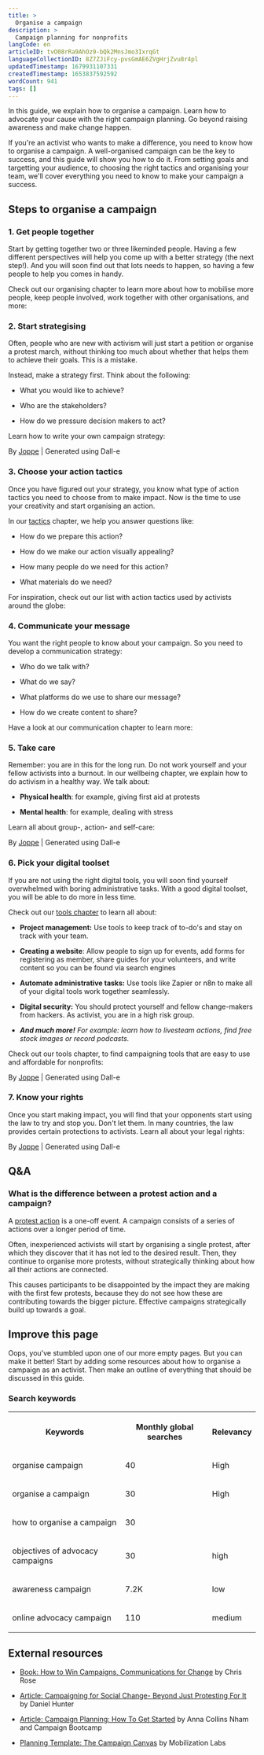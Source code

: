 ```yaml
---
title: >
  Organise a campaign
description: >
  Campaign planning for nonprofits
langCode: en
articleID: tvO08rRa9AhOz9-bQk2MnsJmo3IxrqGt
languageCollectionID: 8Z7ZJiFcy-pvsGmAE6ZVgHrjZvu8r4pl
updatedTimestamp: 1679931107331
createdTimestamp: 1653837592592
wordCount: 941
tags: []
---
```


In this guide, we explain how to organise a campaign. Learn how to advocate your cause with the right campaign planning. Go beyond raising awareness and make change happen.

If you're an activist who wants to make a difference, you need to know how to organise a campaign. A well-organised campaign can be the key to success, and this guide will show you how to do it. From setting goals and targetting your audience, to choosing the right tactics and organising your team, we'll cover everything you need to know to make your campaign a success.

## Steps to organise a campaign

### 1\. Get people together

Start by getting together two or three likeminded people. Having a few different perspectives will help you come up with a better strategy (the next step!). And you will soon find out that lots needs to happen, so having a few people to help you comes in handy.

Check out our organising chapter to learn more about how to mobilise more people, keep people involved, work together with other organisations, and more:

<action-button buttonlink="/organising" buttonlabel="Grassroots organising"></action-button>

### 2\. Start strategising

Often, people who are new with activism will just start a petition or organise a protest march, without thinking too much about whether that helps them to achieve their goals. This is a mistake.

Instead, make a strategy first. Think about the following:

-   What you would like to achieve?
    
-   Who are the stakeholders?
    
-   How do we pressure decision makers to act?
    

Learn how to write your own campaign strategy:

<action-button buttonlink="/strategy" buttonlabel="Write a campaign strategy"></action-button><dynamic-image imageid="e7dad289-2d39-42f7-8ae2-de4942c74400" alt="An activist standing in front of a maze strategizing"><p>By <a target="_blank" href="https://edit.activisthandbook.org/author/tzmE91SnnrbJJXuvQNBl9rt6HK63">Joppe</a> | Generated using Dall-e</p></dynamic-image>

### 3\. Choose your action tactics

Once you have figured out your strategy, you know what type of action tactics you need to choose from to make impact. Now is the time to use your creativity and start organising an action.

In our [tactics](/tactics) chapter, we help you answer questions like:

-   How do we prepare this action?
    
-   How do we make our action visually appealing?
    
-   How many people do we need for this action?
    
-   What materials do we need?
    

For inspiration, check out our list with action tactics used by activists around the globe:

<action-button buttonlink="/tactics" buttonlabel="Pick your action tactics"></action-button>

### 4\. Communicate your message

You want the right people to know about your campaign. So you need to develop a communication strategy:

-   Who do we talk with?
    
-   What do we say?
    
-   What platforms do we use to share our message?
    
-   How do we create content to share?
    

Have a look at our communication chapter to learn more:

<action-button buttonlink="/communication" buttonlabel="Communicate your message"></action-button>

### 5\. Take care

Remember: you are in this for the long run. Do not work yourself and your fellow activists into a burnout. In our wellbeing chapter, we explain how to do activism in a healthy way. We talk about:

-   **Physical health**: for example, giving first aid at protests
    
-   **Mental health**: for example, dealing with stress
    

Learn all about group-, action- and self-care:

<action-button buttonlink="/wellbeing" buttonlabel="Wellbeing in activism"></action-button><dynamic-image imageid="8c1cf293-5e91-4d96-cef7-5ad3315ebc00" alt="A monkey doing calming yoga"><p>By <a target="_blank" href="https://edit.activisthandbook.org/author/tzmE91SnnrbJJXuvQNBl9rt6HK63">Joppe</a> | Generated using Dall-e</p></dynamic-image>

### 6\. Pick your digital toolset

If you are not using the right digital tools, you will soon find yourself overwhelmed with boring administrative tasks. With a good digital toolset, you will be able to do more in less time.

Check out our [tools chapter](/tools) to learn all about:

-   **Project management:** Use tools to keep track of to-do's and stay on track with your team.
    
-   **Creating a website**: Allow people to sign up for events, add forms for registering as member, share guides for your volunteers, and write content so you can be found via search engines
    
-   **Automate administrative tasks:** Use tools like Zapier or n8n to make all of your digital tools work together seamlessly.
    
-   **Digital security:** You should protect yourself and fellow change-makers from hackers. As activist, you are in a high risk group.
    
-   **_And much more!_** _For example: learn how to livesteam actions, find free stock images or record podcasts._
    

Check out our tools chapter, to find campaigning tools that are easy to use and affordable for nonprofits:

<action-button buttonlink="/tools" buttonlabel="Pick a digital toolset"></action-button><dynamic-image imageid="59a869f1-d48b-4a9d-b773-8670461eb400" alt="A frog on a phone"><p>By <a target="_blank" href="https://edit.activisthandbook.org/author/tzmE91SnnrbJJXuvQNBl9rt6HK63">Joppe</a> | Generated using Dall-e</p></dynamic-image>

### 7\. Know your rights

Once you start making impact, you will find that your opponents start using the law to try and stop you. Don't let them. In many countries, the law provides certain protections to activists. Learn all about your legal rights:

<action-button buttonlink="/rights" buttonlabel="Legal info for activists"></action-button><dynamic-image imageid="3ed52e97-e6f7-462d-3cd0-5c2d90dcb300" alt="Speaking truth to power"><p>By <a target="_blank" href="https://edit.activisthandbook.org/author/tzmE91SnnrbJJXuvQNBl9rt6HK63">Joppe</a> | Generated using Dall-e</p></dynamic-image>

## Q&A

### What is the difference between a protest action and a campaign?

A [protest action](/organising/protest) is a one-off event. A campaign consists of a series of actions over a longer period of time.

Often, inexperienced activists will start by organising a single protest, after which they discover that it has not led to the desired result. Then, they continue to organise more protests, without strategically thinking about how all their actions are connected.

This causes participants to be disappointed by the impact they are making with the first few protests, because they do not see how these are contributing towards the bigger picture. Effective campaigns strategically build up towards a goal.

## Improve this page

Oops, you've stumbled upon one of our more empty pages. But you can make it better! Start by adding some resources about how to organise a campaign as an activist. Then make an outline of everything that should be discussed in this guide.

### **Search keywords**

<table><tbody><tr><th><p>Keywords</p></th><th><p>Monthly global searches</p></th><th><p>Relevancy</p></th></tr><tr><td><p>organise campaign</p></td><td><p>40</p></td><td><p>High</p></td></tr><tr><td><p>organise a campaign</p></td><td><p>30</p></td><td><p>High</p></td></tr><tr><td><p>how to organise a campaign</p></td><td><p>30</p></td><td><p></p></td></tr><tr><td><p>objectives of advocacy campaigns</p></td><td><p>30</p></td><td><p>high</p></td></tr><tr><td><p>awareness campaign</p></td><td><p>7.2K</p></td><td><p>low</p></td></tr><tr><td><p>online advocacy campaign</p></td><td><p>110</p></td><td><p>medium</p></td></tr></tbody></table>

## External resources

-   [Book: How to Win Campaigns, Communications for Change](https://www.routledge.com/How-to-Win-Campaigns-Communications-for-Change/Rose/p/book/9781849711142#) by Chris Rose
    
-   [Article: Campaigning for Social Change- Beyond Just Protesting For It](https://commonslibrary.org/campaigning-for-social-change-beyond-just-protesting-for-it/) by Daniel Hunter
    
-   [Article: Campaign Planning: How To Get Started](https://commonslibrary.org/campaign-planning-how-to-get-started/) by Anna Collins Nham and Campaign Bootcamp
    
-   [Planning Template: The Campaign Canvas](https://commonslibrary.org/the-campaign-canvas/) by Mobilization Labs
